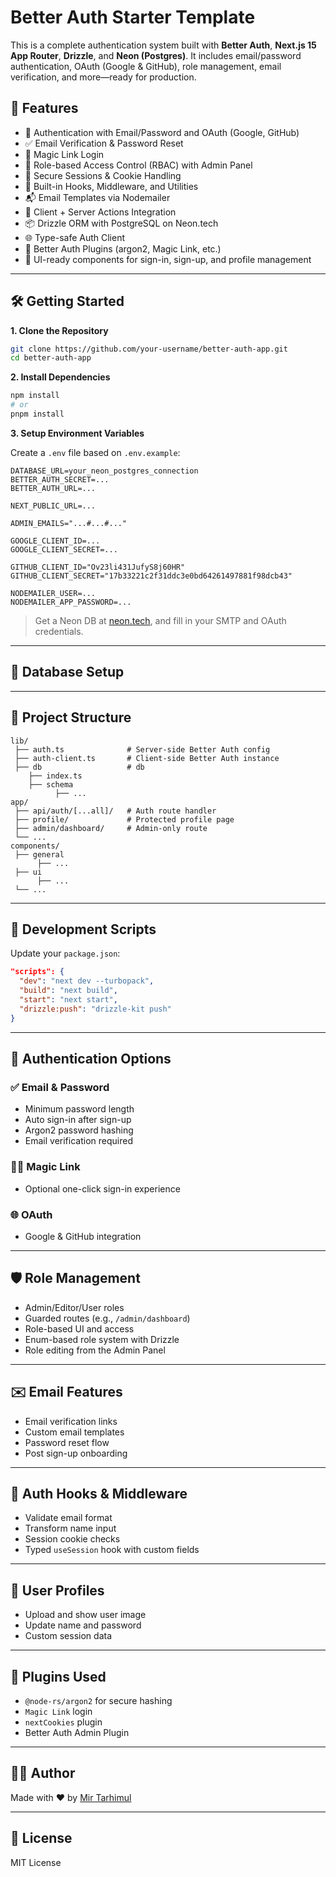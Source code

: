 # Better Auth Starter Template

This is a complete authentication system built with **Better Auth**, **Next.js 15 App Router**, **Drizzle**, and **Neon (Postgres)**. It includes email/password authentication, OAuth (Google & GitHub), role management, email verification, and more—ready for production.

## 🚀 Features

- 🔐 Authentication with Email/Password and OAuth (Google, GitHub)
- ✅ Email Verification & Password Reset
- 🔁 Magic Link Login
- 👥 Role-based Access Control (RBAC) with Admin Panel
- 🍪 Secure Sessions & Cookie Handling
- 🧰 Built-in Hooks, Middleware, and Utilities
- 📬 Email Templates via Nodemailer
- 🔄 Client + Server Actions Integration
- 📦 Drizzle ORM with PostgreSQL on Neon.tech
- 🌐 Type-safe Auth Client
- 🧪 Better Auth Plugins (argon2, Magic Link, etc.)
- 🎨 UI-ready components for sign-in, sign-up, and profile management

---

## 🛠️ Getting Started

<b>1. Clone the Repository</b>

```bash
git clone https://github.com/your-username/better-auth-app.git
cd better-auth-app
```

<b>2. Install Dependencies</b>

```bash
npm install
# or
pnpm install
```

<b>3. Setup Environment Variables</b>

Create a `.env` file based on `.env.example`:

```env
DATABASE_URL=your_neon_postgres_connection
BETTER_AUTH_SECRET=...
BETTER_AUTH_URL=...

NEXT_PUBLIC_URL=...

ADMIN_EMAILS="...#...#..."

GOOGLE_CLIENT_ID=...
GOOGLE_CLIENT_SECRET=...

GITHUB_CLIENT_ID="Ov23li431JufyS8j60HR"
GITHUB_CLIENT_SECRET="17b33221c2f31ddc3e0bd64261497881f98dcb43"

NODEMAILER_USER=...
NODEMAILER_APP_PASSWORD=...
```

> Get a Neon DB at [neon.tech](https://neon.tech), and fill in your SMTP and OAuth credentials.

---

## 🧱 Database Setup

---

## 🧠 Project Structure

```
lib/
 ├── auth.ts              # Server-side Better Auth config
 ├── auth-client.ts       # Client-side Better Auth instance
 ├── db                   # db
    ├── index.ts
    ├── schema
          ├── ...
app/
 ├── api/auth/[...all]/   # Auth route handler
 ├── profile/             # Protected profile page
 ├── admin/dashboard/     # Admin-only route
 └── ...
components/
 ├── general
      ├── ...
 ├── ui
      ├── ...
 └── ...
```

---

## 🧪 Development Scripts

Update your `package.json`:

```json
"scripts": {
  "dev": "next dev --turbopack",
  "build": "next build",
  "start": "next start",
  "drizzle:push": "drizzle-kit push"
}
```

---

## 🔑 Authentication Options

### ✅ Email & Password
- Minimum password length
- Auto sign-in after sign-up
- Argon2 password hashing
- Email verification required

### 🧙‍♂️ Magic Link
- Optional one-click sign-in experience

### 🌐 OAuth
- Google & GitHub integration

---

## 🛡️ Role Management

- Admin/Editor/User roles
- Guarded routes (e.g., `/admin/dashboard`)
- Role-based UI and access
- Enum-based role system with Drizzle
- Role editing from the Admin Panel

---

## ✉️ Email Features

- Email verification links
- Custom email templates
- Password reset flow
- Post sign-up onboarding

---

## 🔄 Auth Hooks & Middleware

- Validate email format
- Transform name input
- Session cookie checks
- Typed `useSession` hook with custom fields

---

## 📸 User Profiles

- Upload and show user image
- Update name and password
- Custom session data

---

## 🔌 Plugins Used

- `@node-rs/argon2` for secure hashing
- `Magic Link` login
- `nextCookies` plugin
- Better Auth Admin Plugin

---

## 🧑‍💻 Author

Made with ❤️ by [Mir Tarhimul](https://github.com/mmtq)

---

## 📄 License

MIT License
